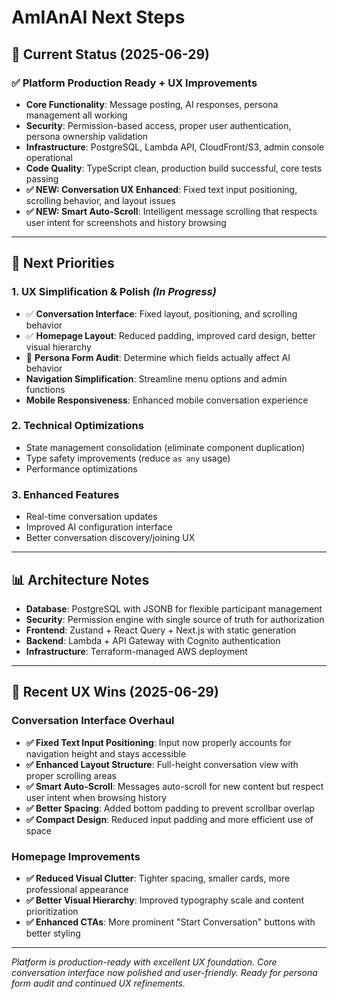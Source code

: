 # AmIAnAI Next Steps

## 🎯 Current Status (2025-06-29)

### ✅ **Platform Production Ready + UX Improvements**

- **Core Functionality**: Message posting, AI responses, persona management all working
- **Security**: Permission-based access, proper user authentication, persona ownership validation
- **Infrastructure**: PostgreSQL, Lambda API, CloudFront/S3, admin console operational
- **Code Quality**: TypeScript clean, production build successful, core tests passing
- **✅ NEW: Conversation UX Enhanced**: Fixed text input positioning, scrolling behavior, and layout issues
- **✅ NEW: Smart Auto-Scroll**: Intelligent message scrolling that respects user intent for screenshots and history browsing

---

## 🚀 **Next Priorities**

### **1. UX Simplification & Polish** *(In Progress)*
- ✅ **Conversation Interface**: Fixed layout, positioning, and scrolling behavior
- ✅ **Homepage Layout**: Reduced padding, improved card design, better visual hierarchy
- 🔄 **Persona Form Audit**: Determine which fields actually affect AI behavior
- **Navigation Simplification**: Streamline menu options and admin functions 
- **Mobile Responsiveness**: Enhanced mobile conversation experience

### **2. Technical Optimizations**
- State management consolidation (eliminate component duplication)
- Type safety improvements (reduce `as any` usage)
- Performance optimizations

### **3. Enhanced Features**
- Real-time conversation updates
- Improved AI configuration interface
- Better conversation discovery/joining UX

---

## 📊 **Architecture Notes**

- **Database**: PostgreSQL with JSONB for flexible participant management
- **Security**: Permission engine with single source of truth for authorization
- **Frontend**: Zustand + React Query + Next.js with static generation
- **Backend**: Lambda + API Gateway with Cognito authentication
- **Infrastructure**: Terraform-managed AWS deployment

---

## 🎉 **Recent UX Wins (2025-06-29)**

### **Conversation Interface Overhaul**
- **✅ Fixed Text Input Positioning**: Input now properly accounts for navigation height and stays accessible
- **✅ Enhanced Layout Structure**: Full-height conversation view with proper scrolling areas
- **✅ Smart Auto-Scroll**: Messages auto-scroll for new content but respect user intent when browsing history
- **✅ Better Spacing**: Added bottom padding to prevent scrollbar overlap
- **✅ Compact Design**: Reduced input padding and more efficient use of space

### **Homepage Improvements**
- **✅ Reduced Visual Clutter**: Tighter spacing, smaller cards, more professional appearance
- **✅ Better Visual Hierarchy**: Improved typography scale and content prioritization
- **✅ Enhanced CTAs**: More prominent "Start Conversation" buttons with better styling

---

_Platform is production-ready with excellent UX foundation. Core conversation interface now polished and user-friendly. Ready for persona form audit and continued UX refinements._
